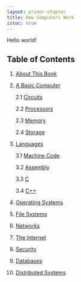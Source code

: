 ```yaml
---
layout: primer-chapter
title: How Computers Work
istoc: true
---
```


Hello world!

## Table of Contents

1. [About This Book](/primer/about.html)

2. [A Basic Computer](/primer/basic/index.html)

    2.1 [Circuits](/primer/basic/circuits.html)

    2.2 [Processors](/primer/basic/proc.html)

    2.3 [Memory](/primer/basic/mem.html)

    2.4 [Storage](/primer/basic/stor.html)

3. [Languages](/primer/lang/index.html)

    3.1 [Machine Code](/primer/lang/machine.html)

    3.2 [Assembly](/primer/lang/asm.html)

    3.3 [C](/primer/lang/c.html)

    3.4 [C++](/primer/lang/cpp.html)

4. [Operating Systems](/primer/os/index.html)

5. [File Systems](/primer/fs/index.html)

6. [Networks](/primer/net/index.html)

7. [The Internet](/primer/inet/index.html)

8. [Security](/primer/sec/index.html)

9. [Databases](/primer/db/index.html)

10. [Distributed Systems](/primer/distrib/index.html)
